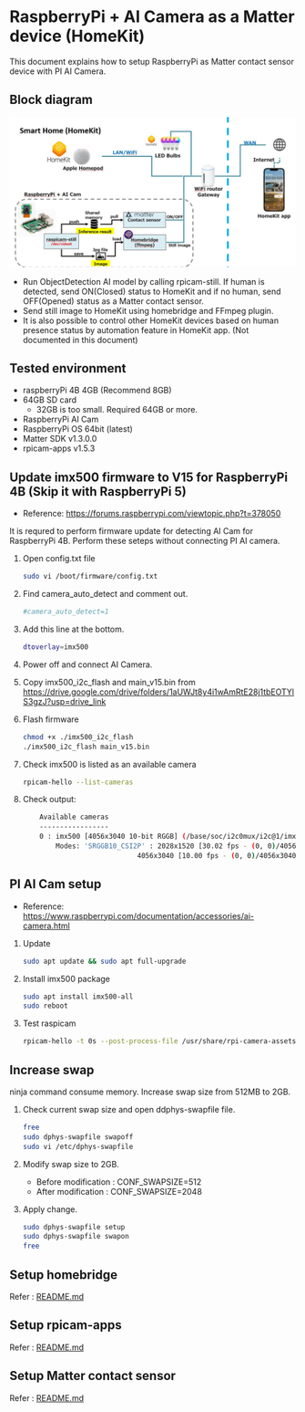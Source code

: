 # RaspberryPi + AI Camera as a Matter device (HomeKit)

This document explains how to setup RaspberryPi as Matter contact sensor device with PI AI Camera.

## Block diagram

![Block Diagram](./resources/block_diagram.PNG.jpg)

- Run ObjectDetection AI model by calling rpicam-still. If human is detected, send ON(Closed) status to HomeKit and if no human, send OFF(Opened) status as a Matter contact sensor.
- Send still image to HomeKit using homebridge and FFmpeg plugin.
- It is also possible to control other HomeKit devices based on human presence status by automation feature in HomeKit app. (Not documented in this document)

## Tested environment

- raspberryPi 4B 4GB (Recommend 8GB)
- 64GB SD card
  - 32GB is too small. Required 64GB or more.
- RaspberryPi AI Cam
- RaspberryPi OS 64bit (latest)
- Matter SDK v1.3.0.0
- rpicam-apps v1.5.3

## Update imx500 firmware to V15 for RaspberryPi 4B (Skip it with RaspberryPi 5)

- Reference: https://forums.raspberrypi.com/viewtopic.php?t=378050

It is requred to perform firmware update for detecting AI Cam for RaspberryPi 4B. Perform these seteps without connecting PI AI camera.

1. Open config.txt file

	```bash
	sudo vi /boot/firmware/config.txt
	```

2. Find camera_auto_detect and comment out.

	```bash
	#camera_auto_detect=1
	```

3. Add this line at the bottom.

	```bash
	dtoverlay=imx500
	````

4. Power off and connect AI Camera.

5. Copy imx500_i2c_flash and main_v15.bin from https://drive.google.com/drive/folders/1aUWJt8y4i1wAmRtE28j1tbEOTYlS3gzJ?usp=drive_link

6. Flash firmware

	```bash
	chmod +x ./imx500_i2c_flash
	./imx500_i2c_flash main_v15.bin
	```

7. Check imx500 is listed as an available camera

	```bash
	rpicam-hello --list-cameras
	```

8. Check output:

	```bash
		Available cameras
		-----------------
		0 : imx500 [4056x3040 10-bit RGGB] (/base/soc/i2c0mux/i2c@1/imx500@1a)
			Modes: 'SRGGB10_CSI2P' : 2028x1520 [30.02 fps - (0, 0)/4056x3040 crop]
								4056x3040 [10.00 fps - (0, 0)/4056x3040 crop]
	```

## PI AI Cam setup

- Reference: https://www.raspberrypi.com/documentation/accessories/ai-camera.html

1. Update

	```bash
	sudo apt update && sudo apt full-upgrade
	```

2. Install imx500 package

	```bash
	sudo apt install imx500-all
	sudo reboot
	```

3. Test raspicam

	```bash
	rpicam-hello -t 0s --post-process-file /usr/share/rpi-camera-assets/imx500_mobilenet_ssd.json --viewfinder-width 1920 --viewfinder-height 1080 --framerate 30
	```

## Increase swap

ninja command consume memory. Increase swap size from 512MB to 2GB.

1. Check current swap size and open ddphys-swapfile file.

	```bash
	free
	sudo dphys-swapfile swapoff
	sudo vi /etc/dphys-swapfile
	```

2. Modify swap size to 2GB.

	- Before modification : CONF_SWAPSIZE=512
	- After modification  : CONF_SWAPSIZE=2048

3. Apply change.

	```bash
	sudo dphys-swapfile setup
	sudo dphys-swapfile swapon
	free
	```

## Setup homebridge

Refer : [README.md](./homebridge/README.md)

## Setup rpicam-apps

Refer : [README.md](./rpicam-apps/README.md)

## Setup Matter contact sensor

Refer : [README.md](./connectedhomeip//README.md)
